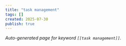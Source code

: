 ```yaml
---
title: "task management"
tags: []
created: 2025-07-30
publish: true
---
```


_Auto-generated page for keyword `[[task management]]`._
